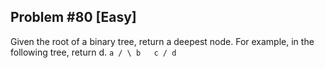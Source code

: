 ## Problem #80 [Easy]

Given the root of a binary tree, return a deepest node. For example, in the following tree, return d.
`
    a
   / \
  b   c
 /
d
`
